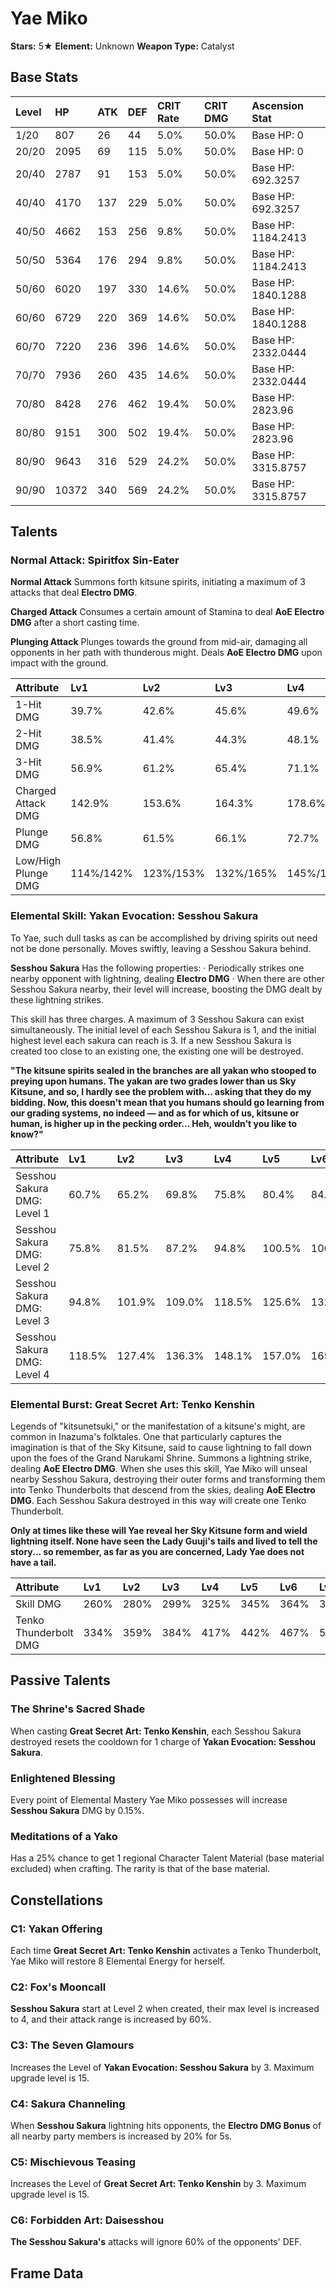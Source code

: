 # Yae Miko

**Stars:** 5★
**Element:** Unknown
**Weapon Type:** Catalyst

## Base Stats

| Level | HP | ATK | DEF | CRIT Rate | CRIT DMG | Ascension Stat |
| :--- | :--- | :--- | :--- | :--- | :--- | :--- |
| 1/20 | 807 | 26 | 44 | 5.0% | 50.0% | Base HP: 0 |
| 20/20 | 2095 | 69 | 115 | 5.0% | 50.0% | Base HP: 0 |
| 20/40 | 2787 | 91 | 153 | 5.0% | 50.0% | Base HP: 692.3257 |
| 40/40 | 4170 | 137 | 229 | 5.0% | 50.0% | Base HP: 692.3257 |
| 40/50 | 4662 | 153 | 256 | 9.8% | 50.0% | Base HP: 1184.2413 |
| 50/50 | 5364 | 176 | 294 | 9.8% | 50.0% | Base HP: 1184.2413 |
| 50/60 | 6020 | 197 | 330 | 14.6% | 50.0% | Base HP: 1840.1288 |
| 60/60 | 6729 | 220 | 369 | 14.6% | 50.0% | Base HP: 1840.1288 |
| 60/70 | 7220 | 236 | 396 | 14.6% | 50.0% | Base HP: 2332.0444 |
| 70/70 | 7936 | 260 | 435 | 14.6% | 50.0% | Base HP: 2332.0444 |
| 70/80 | 8428 | 276 | 462 | 19.4% | 50.0% | Base HP: 2823.96 |
| 80/80 | 9151 | 300 | 502 | 19.4% | 50.0% | Base HP: 2823.96 |
| 80/90 | 9643 | 316 | 529 | 24.2% | 50.0% | Base HP: 3315.8757 |
| 90/90 | 10372 | 340 | 569 | 24.2% | 50.0% | Base HP: 3315.8757 |

## Talents

### Normal Attack: Spiritfox Sin-Eater

**Normal Attack**
Summons forth kitsune spirits, initiating a maximum of 3 attacks that deal **Electro DMG**.

**Charged Attack**
Consumes a certain amount of Stamina to deal **AoE Electro DMG** after a short casting time.

**Plunging Attack**
Plunges towards the ground from mid-air, damaging all opponents in her path with thunderous might. Deals **AoE Electro DMG** upon impact with the ground.

| Attribute | Lv1 | Lv2 | Lv3 | Lv4 | Lv5 | Lv6 | Lv7 | Lv8 | Lv9 | Lv10 | Lv11 | Lv12 | Lv13 | Lv14 | Lv15 |
| :--- | :--- | :--- | :--- | :--- | :--- | :--- | :--- | :--- | :--- | :--- | :--- | :--- | :--- | :--- | :--- |
| 1-Hit DMG | 39.7% | 42.6% | 45.6% | 49.6% | 52.5% | 55.5% | 59.5% | 63.5% | 67.4% | 71.4% | 75.4% |
| 2-Hit DMG | 38.5% | 41.4% | 44.3% | 48.1% | 51.0% | 53.9% | 57.8% | 61.6% | 65.5% | 69.3% | 73.2% |
| 3-Hit DMG | 56.9% | 61.2% | 65.4% | 71.1% | 75.4% | 79.6% | 85.3% | 91.0% | 96.7% | 102.4% | 108.1% |
| Charged Attack DMG | 142.9% | 153.6% | 164.3% | 178.6% | 189.3% | 200.1% | 214.3% | 228.6% | 242.9% | 257.2% | 271.5% |
| Plunge DMG | 56.8% | 61.5% | 66.1% | 72.7% | 77.3% | 82.6% | 89.9% | 97.1% | 104.4% | 112.3% | 120.3% |
| Low/High Plunge DMG | 114%/142% | 123%/153% | 132%/165% | 145%/182% | 155%/193% | 165%/206% | 180%/224% | 194%/243% | 209%/261% | 225%/281% | 240%/300% |

### Elemental Skill: Yakan Evocation: Sesshou Sakura

To Yae, such dull tasks as can be accomplished by driving spirits out need not be done personally.
Moves swiftly, leaving a Sesshou Sakura behind.

**Sesshou Sakura**
Has the following properties:
· Periodically strikes one nearby opponent with lightning, dealing **Electro DMG**
· When there are other Sesshou Sakura nearby, their level will increase, boosting the DMG dealt by these lightning strikes.

This skill has three charges.
A maximum of 3 Sesshou Sakura can exist simultaneously. The initial level of each Sesshou Sakura is 1, and the initial highest level each sakura can reach is 3. If a new Sesshou Sakura is created too close to an existing one, the existing one will be destroyed.

**"The kitsune spirits sealed in the branches are all yakan who stooped to preying upon humans. The yakan are two grades lower than us Sky Kitsune, and so, I hardly see the problem with... asking that they do my bidding. Now, this doesn't mean that you humans should go learning from our grading systems, no indeed — and as for which of us, kitsune or human, is higher up in the pecking order... Heh, wouldn't you like to know?"**

| Attribute | Lv1 | Lv2 | Lv3 | Lv4 | Lv5 | Lv6 | Lv7 | Lv8 | Lv9 | Lv10 | Lv11 | Lv12 | Lv13 | Lv14 | Lv15 |
| :--- | :--- | :--- | :--- | :--- | :--- | :--- | :--- | :--- | :--- | :--- | :--- | :--- | :--- | :--- | :--- |
| Sesshou Sakura DMG: Level 1 | 60.7% | 65.2% | 69.8% | 75.8% | 80.4% | 84.9% | 91.0% | 97.1% | 103.1% | 109.2% | 115.3% | 121.3% | 128.9% |
| Sesshou Sakura DMG: Level 2 | 75.8% | 81.5% | 87.2% | 94.8% | 100.5% | 106.2% | 113.8% | 121.3% | 128.9% | 136.5% | 144.1% | 151.7% | 161.2% |
| Sesshou Sakura DMG: Level 3 | 94.8% | 101.9% | 109.0% | 118.5% | 125.6% | 132.7% | 142.2% | 151.7% | 161.2% | 170.6% | 180.1% | 189.6% | 201.5% |
| Sesshou Sakura DMG: Level 4 | 118.5% | 127.4% | 136.3% | 148.1% | 157.0% | 165.9% | 177.8% | 189.6% | 201.5% | 213.3% | 225.2% | 237.0% | 251.8% |

### Elemental Burst: Great Secret Art: Tenko Kenshin

Legends of "kitsunetsuki," or the manifestation of a kitsune's might, are common in Inazuma's folktales. One that particularly captures the imagination is that of the Sky Kitsune, said to cause lightning to fall down upon the foes of the Grand Narukami Shrine. Summons a lightning strike, dealing **AoE Electro DMG**.
When she uses this skill, Yae Miko will unseal nearby Sesshou Sakura, destroying their outer forms and transforming them into Tenko Thunderbolts that descend from the skies, dealing **AoE Electro DMG**. Each Sesshou Sakura destroyed in this way will create one Tenko Thunderbolt.

**Only at times like these will Yae reveal her Sky Kitsune form and wield lightning itself. None have seen the Lady Guuji's tails and lived to tell the story... so remember, as far as you are concerned, Lady Yae does not have a tail.**

| Attribute | Lv1 | Lv2 | Lv3 | Lv4 | Lv5 | Lv6 | Lv7 | Lv8 | Lv9 | Lv10 | Lv11 | Lv12 | Lv13 | Lv14 | Lv15 |
| :--- | :--- | :--- | :--- | :--- | :--- | :--- | :--- | :--- | :--- | :--- | :--- | :--- | :--- | :--- | :--- |
| Skill DMG | 260% | 280% | 299% | 325% | 345% | 364% | 390% | 416% | 442% | 468% | 494% | 520% | 553% |
| Tenko Thunderbolt DMG | 334% | 359% | 384% | 417% | 442% | 467% | 501% | 534% | 567% | 601% | 634% | 668% | 709% |

## Passive Talents

### The Shrine's Sacred Shade

When casting **Great Secret Art: Tenko Kenshin**, each Sesshou Sakura destroyed resets the cooldown for 1 charge of **Yakan Evocation: Sesshou Sakura**.

### Enlightened Blessing

Every point of Elemental Mastery Yae Miko possesses will increase **Sesshou Sakura** DMG by 0.15%.

### Meditations of a Yako

Has a 25% chance to get 1 regional Character Talent Material (base material excluded) when crafting. The rarity is that of the base material.

## Constellations

### C1: Yakan Offering

Each time **Great Secret Art: Tenko Kenshin** activates a Tenko Thunderbolt, Yae Miko will restore 8 Elemental Energy for herself.

### C2: Fox's Mooncall

**Sesshou Sakura** start at Level 2 when created, their max level is increased to 4, and their attack range is increased by 60%.

### C3: The Seven Glamours

Increases the Level of **Yakan Evocation: Sesshou Sakura** by 3.
Maximum upgrade level is 15.

### C4: Sakura Channeling

When **Sesshou Sakura** lightning hits opponents, the **Electro DMG Bonus** of all nearby party members is increased by 20% for 5s.

### C5: Mischievous Teasing

Increases the Level of **Great Secret Art: Tenko Kenshin** by 3.
Maximum upgrade level is 15.

### C6: Forbidden Art: Daisesshou

**The Sesshou Sakura's** attacks will ignore 60% of the opponents' DEF.

## Frame Data


